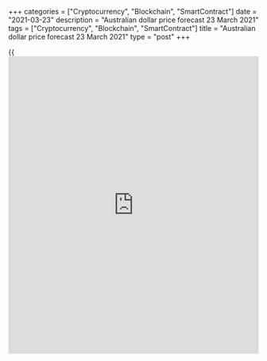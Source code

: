 +++
categories = ["Cryptocurrency", "Blockchain", "SmartContract"]
date = "2021-03-23"
description = "Australian dollar price forecast 23 March 2021"
tags = ["Cryptocurrency", "Blockchain", "SmartContract"]
title = "Australian dollar price forecast 23 March 2021"
type = "post"
+++

{{<iframe id="large-banner" src="https://www.bounty.group/#slide=12.0" width="100%" height="600" scrolling="no" style="border: 0px solid rgb(216, 221, 230); border-radius: 3px;">}}

2021-03-23

2021-03-23

Aussie is on a losing streak. Forecast as of 23.03.2021Dmitri Demidenko

The flood in Australia's eastern states will slow the country's economy
in the short term, and at the same time, will contribute to its rapid
recovery from the natural disaster. The main reason for the [AUDUSD][1]
correction is not related to the flood. Let us discuss the Forex outlook
and make up a trading plan

## Weekly Australian dollar fundamental forecast

Old growth drivers won't get you very far, especially if the competitors
have new ones. The main reasons for the 46% [AUDUSD][1] rally from the
March 2020 low to the February 2021 high were the rapid growth in iron
ore prices, the divergence in China's economic growth with the rest of
the world due to the pandemic, and, finally, hopes for improving
relations between Washington and Beijing after Joe Biden's victory. This
year the Aussie's benefits do not look as promising as in the past,
while the greenback has a very serious reason for strengthening - the
rapidly growing Treasury yields.

Due to interruptions in Brazil and Australia's supplies and strong
demand from China, iron ore became the most efficient instrument of the
2020 commodity market. Its price increased by 75%. At the beginning of
March it even rose to $175 per ton, which is the highest level since
September 2011. However, talk that Beijing will soon announce new
emission reduction measures have pushed futures prices down to $167.
China's steel industry accounts for about 15% of all pollution, and it
is rumored that the country will implement policies that restrict blast
furnace steel production.

Although China's industrial production and retail sales grew by 30% or
more in March, last year's low base is the primary reason. At the same
time, the mutual accusations between Beijing and Washington during their
Alaska meeting and the imposition of sanctions against China for
violating Uighur rights indicate that a thaw in relations will not come
soon.

In 2021, the greenback has a new growth driver - a rally in US Treasury
bond yields. Bank of America Merrill Lynch notes that the combined
movement of debt and equity has become the most negative since 1999. The
fall in Treasuries stimulates the sell-off in the tech sector, which is
starting to look overvalued.

### Correlation dynamics of the US stock and bond markets

 _Source: Bloomberg._

[AUDUSD][1] bulls' troubles are increasing as the RBA is committed to
targeting Australia's 3-year bond yields. Widening gap between
Australian and US bond yields increases the demand for Treasuries,
supporting the capital inflow into the US. As a result, the Aussie found
itself in the same situation as the Japanese yen, the issuing central
bank of which is pursuing a similar [policy](https://www.fintechee.com/policy/).

### Dynamics of asset purchases and bond yields in Australia and Japan

 _Source: Bloomberg._

### Weekly [AUDUSD][1] and monthly [AUDCAD][2] trading plans

In my opinion, the situation is not so gloomy. China will be one of the
primary beneficiaries of Joe Biden's fiscal stimulus, and the trade war
is unlikely to resume. Moreover, the recovery of the Australian economy
after the floods will help strengthen the national currency. If the
[AUDUSD][1] bears fail to consolidate the price below 0.76-0.7615, it
will be possible to start buying the pair. Against the backdrop of iron
ore problems, [AUDCAD][2] sales with targets at 0.956 and 0.949 look
profitable.







## Price chart of AUDUSD in real time mode

The content of this article reflects the author’s opinion and does not
necessarily reflect the official position of LiteForex. The material
published on this page is provided for informational purposes only and
should not be considered as the provision of investment advice for the
purposes of Directive 2004/39/EC.

Rate this article:

{{value}}

( {{count}} {{title}} )

   1. my.liteforex.com/trading/chart?symbol=AUDUSD&returnUrl=true
   2. my.liteforex.com/trading/chart?symbol=AUDCAD&returnUrl=true